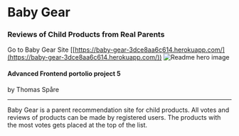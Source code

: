 # Baby Gear
### Reviews of Child Products from Real Parents
Go to Baby Gear Site [[https://baby-gear-3dce8aa6c614.herokuapp.com/](https://baby-gear-3dce8aa6c614.herokuapp.com/))
![Readme hero image](https://res.cloudinary.com/djunroohl/image/upload/v1698066662/wfzmjfbdtrfscoc4oeqs.png)

#### Advanced Frontend portolio project 5

by Thomas Spåre

---

Baby Gear is a parent recommendation site for child products. All votes and reviews of products
can be made by registered users. The products with the most votes gets placed at the top of the list.


